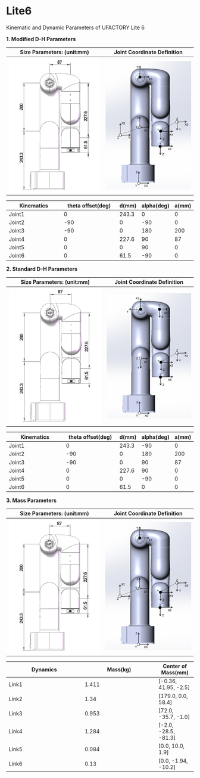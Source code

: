 

# Lite6

Kinematic and Dynamic Parameters of UFACTORY Lite 6

**1. Modified D-H Parameters**


| Size Parameters: (unit:mm)      | Joint Coordinate Definition     |
|---------------------------------|---------------------------------|
| ![](../../assets/image(30).png) | ![](../../assets/image(31).png) |

<table data-full-width="false"><thead><tr><th width="163">Kinematics</th><th width="166">theta offset(deg)</th><th>d(mm)</th><th>alpha(deg)</th><th>a(mm)</th></tr></thead><tbody><tr><td>Joint1</td><td>0</td><td>243.3</td><td>0</td><td>0</td></tr><tr><td>Joint2</td><td>-90</td><td>0</td><td>-90</td><td>0</td></tr><tr><td>Joint3</td><td>-90</td><td>0</td><td>180</td><td>200</td></tr><tr><td>Joint4</td><td>0</td><td>227.6</td><td>90</td><td>87</td></tr><tr><td>Joint5</td><td>0</td><td>0</td><td>90</td><td>0</td></tr><tr><td>Joint6</td><td>0</td><td>61.5</td><td>-90</td><td>0</td></tr></tbody></table>

**2. Standard D-H Parameters**

| Size Parameters: (unit:mm)      | Joint Coordinate Definition     |
|---------------------------------|---------------------------------|
| ![](../../assets/image(33).png) | ![](../../assets/image(34).png) |

<table><thead><tr><th width="183.33333333333331">Kinematics</th><th width="166">theta offset(deg)</th><th>d(mm)</th><th>alpha(deg)</th><th>a(mm)</th></tr></thead><tbody><tr><td>Joint1</td><td>0</td><td>243.3</td><td>-90</td><td>0</td></tr><tr><td>Joint2</td><td>-90</td><td>0</td><td>180</td><td>200</td></tr><tr><td>Joint3</td><td>-90</td><td>0</td><td>90</td><td>87</td></tr><tr><td>Joint4</td><td>0</td><td>227.6</td><td>90</td><td>0</td></tr><tr><td>Joint5</td><td>0</td><td>0</td><td>-90</td><td>0</td></tr><tr><td>Joint6</td><td>0</td><td>61.5</td><td>0</td><td>0</td></tr></tbody></table>

**3. Mass Parameters**

| Size Parameters: (unit:mm)      | Joint Coordinate Definition     |
|---------------------------------|---------------------------------|
| ![](../../assets/image(35).png) | ![](../../assets/image(36).png) |

<table><thead><tr><th width="190">Dynamics</th><th width="184.33333333333331">Mass(kg)</th><th>Center of Mass(mm)</th></tr></thead><tbody><tr><td>Link1</td><td>1.411</td><td>[-0.36, 41.95, -2.5]</td></tr><tr><td>Link2</td><td>1.34</td><td>[179.0, 0.0, 58.4]</td></tr><tr><td>Link3</td><td>0.953</td><td>[72.0, -35.7, -1.0]</td></tr><tr><td>Link4</td><td>1.284</td><td>[-2.0, -28.5, -81.3]</td></tr><tr><td>Link5</td><td>0.084</td><td>[0.0, 10.0, 1.9]</td></tr><tr><td>Link6</td><td>0.13</td><td>[0.0, -1.94, -10.2]</td></tr></tbody></table>

